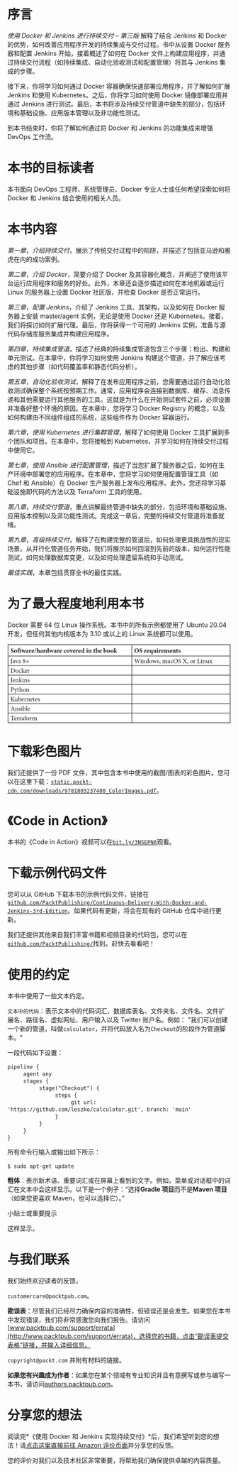 # 序言

*使用 Docker 和 Jenkins 进行持续交付 – 第三版* 解释了结合 Jenkins 和 Docker 的优势，如何改善应用程序开发的持续集成与交付过程。书中从设置 Docker 服务器和配置 Jenkins 开始，接着概述了如何在 Docker 文件上构建应用程序，并通过持续交付流程（如持续集成、自动化验收测试和配置管理）将其与 Jenkins 集成的步骤。

接下来，你将学习如何通过 Docker 容器确保快速部署应用程序，并了解如何扩展 Jenkins 和使用 Kubernetes。之后，你将学习如何使用 Docker 镜像部署应用并通过 Jenkins 进行测试。最后，本书将涉及持续交付管道中缺失的部分，包括环境和基础设施、应用版本管理以及非功能性测试。

到本书结束时，你将了解如何通过将 Docker 和 Jenkins 的功能集成来增强 DevOps 工作流。

# 本书的目标读者

本书面向 DevOps 工程师、系统管理员、Docker 专业人士或任何希望探索如何将 Docker 和 Jenkins 结合使用的相关人员。

# 本书内容

*第一章*，*介绍持续交付*，展示了传统交付过程中的陷阱，并描述了包括亚马逊和雅虎在内的成功案例。

*第二章*，*介绍 Docker*，简要介绍了 Docker 及其容器化概念，并阐述了使用该平台运行应用程序和服务的好处。此外，本章还会逐步描述如何在本地机器或运行 Linux 的服务器上设置 Docker 社区版，并检查 Docker 是否正常运行。

*第三章*，*配置 Jenkins*，介绍了 Jenkins 工具、其架构，以及如何在 Docker 服务器上安装 master/agent 实例，无论是使用 Docker 还是 Kubernetes。接着，我们将探讨如何扩展代理。最后，你将获得一个可用的 Jenkins 实例，准备与源代码存储库服务集成并构建应用程序。

*第四章*，*持续集成管道*，描述了经典的持续集成管道包含三个步骤：检出、构建和单元测试。在本章中，你将学习如何使用 Jenkins 构建这个管道，并了解应该考虑的其他步骤（如代码覆盖率和静态代码分析）。

*第五章*，*自动化验收测试*，解释了在发布应用程序之前，您需要通过运行自动化验收测试确保整个系统按预期工作。通常，应用程序会连接到数据库、缓存、消息传递和其他需要运行其他服务的工具。这就是为什么在开始测试套件之前，必须设置并准备好整个环境的原因。在本章中，您将学习 Docker Registry 的概念，以及如何构建由不同组件组成的系统，这些组件作为 Docker 容器运行。

*第六章*，*使用 Kubernetes 进行集群管理*，解释了如何使用 Docker 工具扩展到多个团队和项目。在本章中，您将接触到 Kubernetes，并学习如何在持续交付过程中使用它。

*第七章*，*使用 Ansible 进行配置管理*，描述了当您扩展了服务器之后，如何在生产环境中部署您的应用程序。在本章中，您将学习如何使用配置管理工具（如 Chef 和 Ansible）在 Docker 生产服务器上发布应用程序。此外，您还将学习基础设施即代码的方法以及 Terraform 工具的使用。

*第八章*，*持续交付管道*，重点讲解最终管道中缺失的部分，包括环境和基础设施、应用版本控制以及非功能性测试。完成这一章后，完整的持续交付管道将准备就绪。

*第九章*，*高级持续交付*，解释了在构建完整的管道后，如何处理更具挑战性的现实场景。从并行化管道任务开始，我们将展示如何回滚到先前的版本，如何运行性能测试，如何处理数据库变更，以及如何处理遗留系统和手动测试。

*最佳实践*，本章包括贯穿全书的最佳实践。

# 为了最大程度地利用本书

Docker 需要 64 位 Linux 操作系统。本书中的所有示例都使用了 Ubuntu 20.04 开发，但任何其他内核版本为 3.10 或以上的 Linux 系统都可以使用。

![](img/B18223_Preface.jpg)

# 下载彩色图片

我们还提供了一份 PDF 文件，其中包含本书中使用的截图/图表的彩色图片。您可以在这里下载：[`static.packt-cdn.com/downloads/9781803237480_ColorImages.pdf`](https://static.packt-cdn.com/downloads/9781803237480_ColorImages.pdf)。

# 《Code in Action》

本书的《Code in Action》视频可以在[`bit.ly/3NSEPNA`](https://bit.ly/3NSEPNA)观看。

# 下载示例代码文件

您可以从 GitHub 下载本书的示例代码文件，链接在[`github.com/PacktPublishing/Continuous-Delivery-With-Docker-and-Jenkins-3rd-Edition`](https://github.com/PacktPublishing/Continuous-Delivery-With-Docker-and-Jenkins-3rd-Edition)。如果代码有更新，将会在现有的 GitHub 仓库中进行更新。

我们还提供其他来自我们丰富书籍和视频目录的代码包，您可以在[`github.com/PacktPublishing/`](https://github.com/PacktPublishing/)找到。赶快去看看吧！

# 使用的约定

本书中使用了一些文本约定。

`文本中的代码`：表示文本中的代码词汇、数据库表名、文件夹名、文件名、文件扩展名、路径名、虚拟网址、用户输入以及 Twitter 账户名。例如： "我们可以创建一个新的管道，叫做`calculator`，并将代码放入名为`Checkout`的阶段作为管道脚本。"

一段代码如下设置：

```
pipeline {
     agent any
     stages {
          stage("Checkout") {
               steps {
                    git url: 'https://github.com/leszko/calculator.git', branch: 'main'
               }
          }
     }
}
```

所有命令行输入或输出如下所示：

```
$ sudo apt-get update
```

**粗体**：表示新术语、重要词汇或在屏幕上看到的文字。例如，菜单或对话框中的词汇在文本中会这样显示。以下是一个例子：“选择**Gradle 项目**而不是**Maven 项目**（如果您更喜欢 Maven，也可以选择它）。”

小贴士或重要提示

这样显示。

# 与我们联系

我们始终欢迎读者的反馈。

`customercare@packtpub.com`。

**勘误表**：尽管我们已经尽力确保内容的准确性，但错误还是会发生。如果您在本书中发现错误，我们将非常感激您向我们报告。请访问[www.packtpub.com/support/errata](http://www.packtpub.com/support/errata)，选择您的书籍，点击“勘误表提交表格”链接，并输入详细信息。

`copyright@packt.com` 并附有材料的链接。

**如果您有兴趣成为作者**：如果您在某个领域有专业知识并且有意撰写或参与编写一本书，请访问[authors.packtpub.com](http://authors.packtpub.com)。

# 分享您的想法

阅读完*《使用 Docker 和 Jenkins 实现持续交付》*后，我们希望听到您的想法！请[点击这里直接前往 Amazon 评价页面](https://packt.link/r/1803237481)并分享您的反馈。

您的评价对我们以及技术社区非常重要，将帮助我们确保提供卓越的内容质量。
